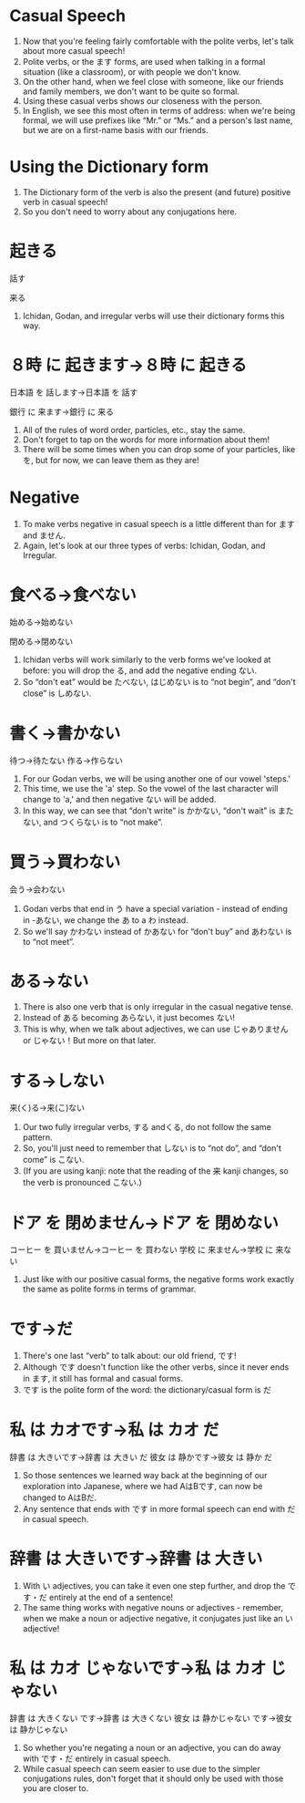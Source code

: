 # Casual Speech            

1. Now that you're feeling fairly comfortable with the polite verbs, let's talk about more casual speech!
2. Polite verbs, or the ます forms, are used when talking in a formal situation (like a classroom), or with people we don't know.
3. On the other hand, when we feel close with someone, like our friends and family members, we don't want to be quite so formal.
4. Using these casual verbs shows our closeness with the person.
5. In English, we see this most often in terms of address: when we're being formal, we will use prefixes like “Mr.” or “Ms.” and a person's last name, but we are on a first-name basis with our friends.

# Using the Dictionary form

1. The Dictionary form of the verb is also the present (and future) positive verb in casual speech!
2. So you don't need to worry about any conjugations here.

# 起きる

話す

来る

1. Ichidan, Godan, and irregular verbs will use their dictionary forms this way.

# ８時 に 起きます→８時 に 起きる

 日本語 を 話します→日本語 を 話す

 銀行 に 来ます→銀行 に 来る

1. All of the rules of word order, particles, etc., stay the same.
2. Don't forget to tap on the words for more information about them!
3. There will be some times when you can drop some of your particles, like を, but for now, we can leave them as they are!

# Negative   

1. To make verbs negative in casual speech is a little different than for ます and ません.
2. Again, let's look at our three types of verbs: Ichidan, Godan, and Irregular.

# 食べる→食べない

 始める→始めない

 閉める→閉めない 

1. Ichidan verbs will work similarly to the verb forms we've looked at before: you will drop the る, and add the negative ending ない.
2. So “don't eat” would be たべない,  はじめない is to “not begin”, and “don't close” is しめない.

# 書く→書かない

待つ→待たない
作る→作らない

1. For our Godan verbs, we will be using another one of our vowel 'steps.'  
2. This time, we use the 'a' step. So the vowel of the last character will change to 'a,' and then negative ない will be added.
3. In this way, we can see that “don't write” is かかない, “don't wait” is またない, and つくらない is to “not make”.

# 買う→買わない

会う→会わない

1. Godan verbs that end in う have a special variation - instead of ending in -あない, we change the あ to a わ instead.
2. So we'll say かわない instead of かあない for “don't buy” and あわない is to “not meet”.

#  ある→ない

1. There is also one verb that is only irregular in the casual negative tense.
2. Instead of ある becoming あらない, it just becomes ない!
3. This is why, when we talk about adjectives, we can use じゃありません or じゃない！But more on that later.

# する→しない

来(く)る→来(こ)ない

1. Our two fully irregular verbs, する andくる, do not follow the same pattern.
2. So, you'll just need to remember that しない is to “not do”, and “don't come” is こない.
3. (If you are using kanji: note that the reading of the 来 kanji changes, so the verb is pronounced こない.)  

# ドア を 閉めません→ドア を 閉めない

コーヒー を 買いません→コーヒー を 買わない
学校 に 来ません→学校 に 来ない

1. Just like with our positive casual forms, the negative forms work exactly the same as polite forms in terms of grammar.

#  です→だ 

1. There's one last “verb” to talk about: our old friend, です!
2. Although です doesn't function like the other verbs, since it never ends in ます, it still has formal and casual forms.
3. です is the polite form of the word: the dictionary/casual form is だ 

# 私 は カオです→私 は カオ だ

辞書 は 大きいです→辞書 は 大きい だ
彼女 は 静かです→彼女 は 静か だ

1. So those sentences we learned way back at the beginning of our exploration into Japanese, where we had AはBです, can now be changed to AはBだ.
2. Any sentence that ends with です in more formal speech can end with だ in casual speech.

#  辞書 は 大きいです→辞書 は 大きい 

1. With い adjectives, you can take it even one step further, and drop the です・だ entirely at the end of a sentence!
2. The same thing works with negative nouns or adjectives - remember, when we make a noun or adjective negative, it conjugates just like an い adjective!

# 私 は カオ じゃないです→私 は カオ じゃない

辞書 は 大きくない です→辞書 は 大きくない
彼女 は 静かじゃない です→彼女 は 静かじゃない

1. So whether you're negating a noun or an adjective, you can do away with です・だ entirely in casual speech.
2. While casual speech can seem easier to use due to the simpler conjugations rules, don't forget that it should only be used with those you are closer to.